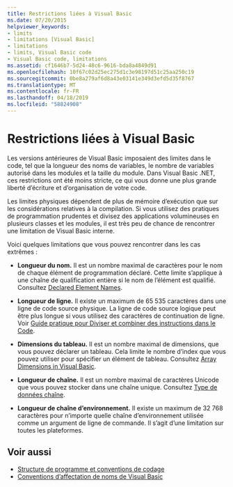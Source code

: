 ```yaml
---
title: Restrictions liées à Visual Basic
ms.date: 07/20/2015
helpviewer_keywords:
- limits
- limitations [Visual Basic]
- limitations
- limits, Visual Basic code
- Visual Basic code, limitations
ms.assetid: cf1646b7-5d24-48c6-9616-bda8a4849d91
ms.openlocfilehash: 10f67c02d25ec275d1c3e98197d51c25aa250c19
ms.sourcegitcommit: 0be8a279af6d8a43e03141e349d3efd5d35f8767
ms.translationtype: MT
ms.contentlocale: fr-FR
ms.lasthandoff: 04/18/2019
ms.locfileid: "58824908"
---
```

# <a name="visual-basic-limitations"></a>Restrictions liées à Visual Basic
Les versions antérieures de Visual Basic imposaient des limites dans le code, tel que la longueur des noms de variables, le nombre de variables autorisé dans les modules et la taille du module. Dans Visual Basic .NET, ces restrictions ont été moins stricte, ce qui vous donne une plus grande liberté d’écriture et d’organisation de votre code.  
  
 Les limites physiques dépendent de plus de mémoire d’exécution que sur les considérations relatives à la compilation. Si vous utilisez des pratiques de programmation prudentes et divisez des applications volumineuses en plusieurs classes et les modules, il est très peu de chance de rencontrer une limitation de Visual Basic interne.  
  
 Voici quelques limitations que vous pouvez rencontrer dans les cas extrêmes :  
  
-   **Longueur du nom.** Il est un nombre maximal de caractères pour le nom de chaque élément de programmation déclaré. Cette limite s’applique à une chaîne de qualification entière si le nom de l’élément est qualifié. Consultez [Declared Element Names](../../../visual-basic/programming-guide/language-features/declared-elements/declared-element-names.md).  
  
-   **Longueur de ligne.** Il existe un maximum de 65 535 caractères dans une ligne de code source physique. La ligne de code source logique peut être plus longue si vous utilisez des caractères de continuation de ligne. Voir [Guide pratique pour Diviser et combiner des instructions dans le Code](../../../visual-basic/programming-guide/program-structure/how-to-break-and-combine-statements-in-code.md).  
  
-   **Dimensions du tableau.** Il est un nombre maximal de dimensions, que vous pouvez déclarer un tableau. Cela limite le nombre d’index que vous pouvez utiliser pour spécifier un élément de tableau. Consultez [Array Dimensions in Visual Basic](../../../visual-basic/programming-guide/language-features/arrays/array-dimensions.md).  
  
-   **Longueur de chaîne.** Il est un nombre maximal de caractères Unicode que vous pouvez stocker dans une chaîne unique. Consultez [Type de données chaîne](../../../visual-basic/language-reference/data-types/string-data-type.md).  
  
-   **Longueur de chaîne d’environnement.** Il existe un maximum de 32 768 caractères pour n’importe quelle chaîne d’environnement utilisée comme un argument de ligne de commande. Il s’agit d’une limitation sur toutes les plateformes.  
  
## <a name="see-also"></a>Voir aussi

- [Structure de programme et conventions de codage](../../../visual-basic/programming-guide/program-structure/program-structure-and-code-conventions.md)
- [Conventions d’affectation de noms de Visual Basic](../../../visual-basic/programming-guide/program-structure/naming-conventions.md)
